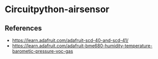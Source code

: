 # Circuitpython-airsensor


## References
* https://learn.adafruit.com/adafruit-scd-40-and-scd-41/
* https://learn.adafruit.com/adafruit-bme680-humidity-temperature-barometic-pressure-voc-gas
